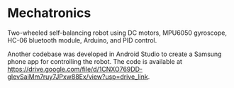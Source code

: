 # Mechatronics
Two-wheeled self-balancing robot using DC motors, MPU6050 gyroscope, HC-06 bluetooth module, Arduino, and PID control.

Another codebase was developed in Android Studio to create a Samsung phone app for controlling the robot. The code is available at https://drive.google.com/file/d/1CNXO769DD-gIevSaiMm7ruy7JPxw88Ex/view?usp=drive_link.
